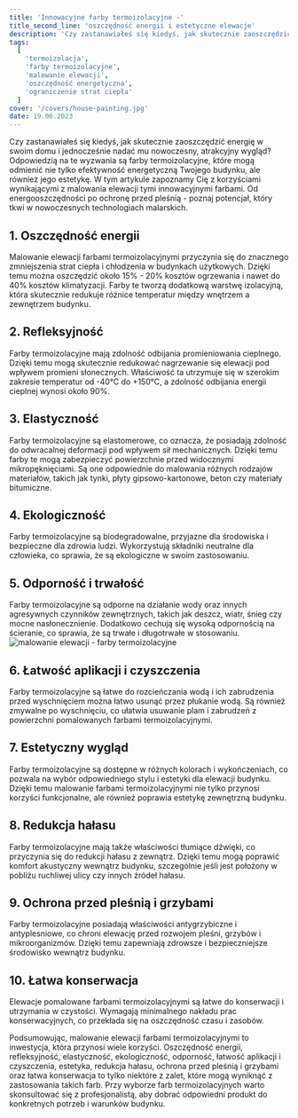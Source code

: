```yaml
---
title: 'Innowacyjne farby termoizolacyjne -'
title_second_line: 'oszczędność energii i estetyczne elewacje'
description: 'Czy zastanawiałeś się kiedyś, jak skutecznie zaoszczędzić energię w swoim domu i jednocześnie nadać mu nowoczesny, atrakcyjny wygląd? Odpowiedzią na te wyzwania są farby termoizolacyjne, które mogą odmienić nie tylko efektywność energetyczną Twojego budynku, ale również jego estetykę. W tym artykule zapoznamy Cię z korzyściami wynikającymi z malowania elewacji tymi innowacyjnymi farbami. Od energooszczędności po ochronę przed pleśnią - poznaj potencjał, który tkwi w nowoczesnych technologiach malarskich.'
tags:
  [
    'termoizolacja',
    'farby termoizolacyjne',
    'malowanie elewacji',
    'oszczędność energetyczna',
    'ograniczenie strat ciepła'
  ]
cover: '/covers/house-painting.jpg'
date: 19.06.2023
---
```


Czy zastanawiałeś się kiedyś, jak skutecznie zaoszczędzić energię w swoim domu i jednocześnie nadać mu nowoczesny, atrakcyjny wygląd? Odpowiedzią na te wyzwania są farby termoizolacyjne, które mogą odmienić nie tylko efektywność energetyczną Twojego budynku, ale również jego estetykę. W tym artykule zapoznamy Cię z korzyściami wynikającymi z malowania elewacji tymi innowacyjnymi farbami. Od energooszczędności po ochronę przed pleśnią - poznaj potencjał, który tkwi w nowoczesnych technologiach malarskich.

## 1. Oszczędność energii

Malowanie elewacji farbami termoizolacyjnymi przyczynia się do znacznego zmniejszenia strat ciepła i chłodzenia w budynkach użytkowych. Dzięki temu można oszczędzić około 15% - 20% kosztów ogrzewania i nawet do 40% kosztów klimatyzacji. Farby te tworzą dodatkową warstwę izolacyjną, która skutecznie redukuje różnice temperatur między wnętrzem a zewnętrzem budynku.

## 2. Refleksyjność

Farby termoizolacyjne mają zdolność odbijania promieniowania cieplnego. Dzięki temu mogą skutecznie redukować nagrzewanie się elewacji pod wpływem promieni słonecznych. Właściwość ta utrzymuje się w szerokim zakresie temperatur od -40°C do +150°C, a zdolność odbijania energii cieplnej wynosi około 90%.

## 3. Elastyczność

Farby termoizolacyjne są elastomerowe, co oznacza, że posiadają zdolność do odwracalnej deformacji pod wpływem sił mechanicznych. Dzięki temu farby te mogą zabezpieczyć powierzchnie przed widocznymi mikropęknięciami. Są one odpowiednie do malowania różnych rodzajów materiałów, takich jak tynki, płyty gipsowo-kartonowe, beton czy materiały bitumiczne.

## 4. Ekologiczność

Farby termoizolacyjne są biodegradowalne, przyjazne dla środowiska i bezpieczne dla zdrowia ludzi. Wykorzystują składniki neutralne dla człowieka, co sprawia, że są ekologiczne w swoim zastosowaniu.

## 5. Odporność i trwałość

Farby termoizolacyjne są odporne na działanie wody oraz innych agresywnych czynników zewnętrznych, takich jak deszcz, wiatr, śnieg czy mocne nasłonecznienie. Dodatkowo cechują się wysoką odpornością na ścieranie, co sprawia, że są trwałe i długotrwałe w stosowaniu.
![malowanie elewacji - farby termoizolacyjne](/covers/house-painting.jpg)

## 6. Łatwość aplikacji i czyszczenia

Farby termoizolacyjne są łatwe do rozcieńczania wodą i ich zabrudzenia przed wyschnięciem można łatwo usunąć przez płukanie wodą. Są również zmywalne po wyschnięciu, co ułatwia usuwanie plam i zabrudzeń z powierzchni pomalowanych farbami termoizolacyjnymi.

## 7. Estetyczny wygląd

Farby termoizolacyjne są dostępne w różnych kolorach i wykończeniach, co pozwala na wybór odpowiedniego stylu i estetyki dla elewacji budynku. Dzięki temu malowanie farbami termoizolacyjnymi nie tylko przynosi korzyści funkcjonalne, ale również poprawia estetykę zewnętrzną budynku.

## 8. Redukcja hałasu

Farby termoizolacyjne mają także właściwości tłumiące dźwięki, co przyczynia się do redukcji hałasu z zewnątrz. Dzięki temu mogą poprawić komfort akustyczny wewnątrz budynku, szczególnie jeśli jest położony w pobliżu ruchliwej ulicy czy innych źródeł hałasu.

## 9. Ochrona przed pleśnią i grzybami

Farby termoizolacyjne posiadają właściwości antygrzybiczne i antyplesniowe, co chroni elewację przed rozwojem pleśni, grzybów i mikroorganizmów. Dzięki temu zapewniają zdrowsze i bezpieczniejsze środowisko wewnątrz budynku.

## 10. Łatwa konserwacja

Elewacje pomalowane farbami termoizolacyjnymi są łatwe do konserwacji i utrzymania w czystości. Wymagają minimalnego nakładu prac konserwacyjnych, co przekłada się na oszczędność czasu i zasobów.

Podsumowując, malowanie elewacji farbami termoizolacyjnymi to inwestycja, która przynosi wiele korzyści. Oszczędność energii, refleksyjność, elastyczność, ekologiczność, odporność, łatwość aplikacji i czyszczenia, estetyka, redukcja hałasu, ochrona przed pleśnią i grzybami oraz łatwa konserwacja to tylko niektóre z zalet, które mogą wyniknąć z zastosowania takich farb. Przy wyborze farb termoizolacyjnych warto skonsultować się z profesjonalistą, aby dobrać odpowiedni produkt do konkretnych potrzeb i warunków budynku.
